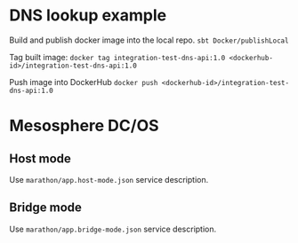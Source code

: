 DNS lookup example
==================

Build and publish docker image into the local repo.
`sbt Docker/publishLocal`

Tag built image:
`docker tag integration-test-dns-api:1.0 <dockerhub-id>/integration-test-dns-api:1.0`

Push image into DockerHub 
`docker push <dockerhub-id>/integration-test-dns-api:1.0`

Mesosphere DC/OS
================

Host mode
---------
Use `marathon/app.host-mode.json` service description.

Bridge mode
-----------

Use `marathon/app.bridge-mode.json` service description.

